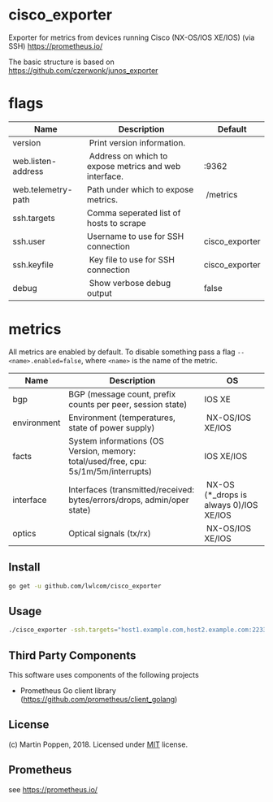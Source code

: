# cisco_exporter
Exporter for metrics from devices running Cisco (NX-OS/IOS XE/IOS) (via SSH) https://prometheus.io/

The basic structure is based on https://github.com/czerwonk/junos_exporter

# flags
Name     | Description | Default
---------|-------------|---------
version | Print version information. |
web.listen-address | Address on which to expose metrics and web interface. | :9362
web.telemetry-path | Path under which to expose metrics. | /metrics
ssh.targets | Comma seperated list of hosts to scrape |
ssh.user | Username to use for SSH connection | cisco_exporter
ssh.keyfile | Key file to use for SSH connection | cisco_exporter
debug | Show verbose debug output | false

# metrics

All metrics are enabled by default. To disable something pass a flag `--<name>.enabled=false`, where `<name>` is the name of the metric.

Name     | Description | OS
---------|-------------|----
bgp | BGP (message count, prefix counts per peer, session state) | IOS XE
environment | Environment (temperatures, state of power supply) | NX-OS/IOS XE/IOS
facts | System informations (OS Version, memory: total/used/free, cpu: 5s/1m/5m/interrupts) | IOS XE/IOS
interface | Interfaces (transmitted/received: bytes/errors/drops, admin/oper state) | NX-OS (*_drops is always 0)/IOS XE/IOS
optics | Optical signals (tx/rx) | NX-OS/IOS XE/IOS

## Install
```bash
go get -u github.com/lwlcom/cisco_exporter
```

## Usage
```bash
./cisco_exporter -ssh.targets="host1.example.com,host2.example.com:2233,172.16.0.1" -ssh.keyfile=cisco_exporter
```

## Third Party Components
This software uses components of the following projects
* Prometheus Go client library (https://github.com/prometheus/client_golang)

## License
(c) Martin Poppen, 2018. Licensed under [MIT](LICENSE) license.

## Prometheus
see https://prometheus.io/
